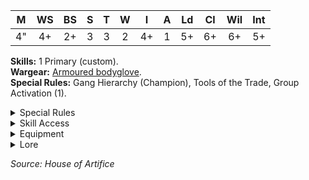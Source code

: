 |  M  | WS  | BS  |  S  |  T  |  W  |  I  |  A  | Ld  | Cl  | Wil | Int |
| :-: | :-: | :-: | :-: | :-: | :-: | :-: | :-: | :-: | :-: | :-: | :-: |
| 4"  | 4+  | 2+  |  3  |  3  |  2  | 4+  |  1  | 5+  | 6+  | 6+  | 5+  |

**Skills:** 1 Primary (custom).  
**Wargear:** [Armoured bodyglove](/docs/armoury/armour#armoured-bodyglove).  
**Special Rules:** Gang Hierarchy (Champion), Tools of the Trade, Group Activation (1).

<details className="">
<summary>Special Rules</summary>

**Gang Hierarchy (Champion):** During a battle, once this fighter’s gang has failed a
Bottle test, during any End phase in which this fighter passes its Cool check and
does not flee the battlefield, any friendly Van Saar fighters that are within 6" of this
fighter will automatically pass their Cool check and will not flee the battlefield.

Additionally, during Campaign play this fighter may perform post-battle actions.

**Tools of the Trade:** This fighter enjoys access to a wide variety of weapons. A fighter
with this special rule may take multiple equipment sets.

**Group Activation (1):** When a fighter with this special rule is activated, their
controlling player can choose to activate a number of additional Ready friendly Van
Saar fighters equal to the number shown in brackets that are within 3" of this fighter
as part of a ‘Group Activation’:

- The controlling player must nominate all of the fighters who will be activated in this
  way before any of them is activated.
- Once all participants of the Group Activation have been nominated, the controlling
  player selects one and activates them as normal, fully resolving their activation
  before selecting and activating the next. Each fighter activates individually; groups
  do not activate simultaneously.

Additional fighters with this special rule activated in this way may not themselves use
this special rule during this activation.

**Skills:** When recruited, a Van Saar Augmek may choose one skill from their Primary skill sets (as described in the Necromunda Rulebook). This skill does not cost any XP and does not increase the fighter’s credits value.

</details>

<details className="">
<summary>Skill Access</summary>

A Van Saar Augmek has access to the following skill sets:

| [Agility](/docs/gang-fighters-and-their-weaponry/skills/#agility) | [Brawn](/docs/gang-fighters-and-their-weaponry/skills/#brawn) | [Combat](/docs/gang-fighters-and-their-weaponry/skills/#combat) | [Cunning](/docs/gang-fighters-and-their-weaponry/skills/#cunning) | [Ferocity](/docs/gang-fighters-and-their-weaponry/skills/#ferocity) | [Leadership](/docs/gang-fighters-and-their-weaponry/skills/#leadership) | [Savant](/docs/gang-fighters-and-their-weaponry/skills/#savant) | [Shooting](/docs/gang-fighters-and-their-weaponry/skills/#shooting) | [Tech](/docs/gang-fighters-and-their-weaponry/skills/gang-specific-skills#tech) |
| :---------------------------------------------------------------: | :-----------------------------------------------------------: | :-------------------------------------------------------------: | :---------------------------------------------------------------: | :-----------------------------------------------------------------: | :---------------------------------------------------------------------: | :-------------------------------------------------------------: | :-----------------------------------------------------------------: | :--------------------------------------------------------------------------------------------: |
|                                 -                                 |                               -                               |                            Secondary                            |                             Secondary                             |                                  -                                  |                                Secondary                                |                             Primary                             |                               Primary                               |                                           Secondary                                            |

</details>

<details className="equipment">
<summary>Equipment</summary>

A Van Saar Augmek is equipped with an armoured bodyglove (included in their starting cost) and may purchase
weapons and Wargear from the Van Saar Augmek equipment list:

- During the course of a campaign, a Van Saar Augmek may be given additional weapons and Wargear purchased
  from this list, from the Trading Post and from the Black Market.
- A Van Saar Augmek has no restrictions upon the types of weapon they can take; all weapon types are available.

#### Van Saar Augmek Equipment Lists

<br />

<details>
<summary>Weapons</summary>

| Item                                | Credits |
| :---------------------------------- | ------: |
| **BASIC WEAPONS**                   |
| Lasgun                              |      10 |
| - Master-crafted                    |      +5 |
| - Focusing crystal                  |     +20 |
| Las carbine                         |      20 |
| - Master-crafted                    |      +5 |
| - Focusing crystal                  |     +20 |
| Suppression laser                   |      40 |
| - Master-crafted                    |     +10 |
| - Focusing crystal                  |     +20 |
| **PISTOLS**                         |
| Combi-pistol (laspistol/meltagun)   |     130 |
| Combi-pistol (laspistol/plasma gun) |      95 |
| Hand flamer                         |      75 |
| Laspistol                           |       5 |
| - Master-crafted                    |      +5 |
| - Focusing crystal                  |     +20 |
| Las sub-carbine                     |      15 |
| - Master-crafted                    |      +5 |
| - Focusing crystal                  |     +20 |
| Plasma pistol                       |      50 |
| **SPECIAL WEAPONS**                 |
| Flamer                              |     140 |
| Grav gun                            |     120 |
| Meltagun                            |     135 |
| Plasma gun                          |     100 |
| Rad gun                             |     100 |
| **HEAVY WEAPONS**                   |
| Lascannon\*                         |     155 |
| Multi-melta\*                       |     180 |
| Plasma cannon\*                     |     130 |
| Rad cannon\*                        |     130 |
| **CLOSE COMBAT WEAPONS**            |
| ‘Hystrar’ pattern energy shield     |      50 |
| Power knife                         |      25 |
| Servo claw                          |      30 |
| Shock baton                         |      30 |
| Shock stave                         |      25 |

</details>

<details>
<summary>Wargear</summary>

| Item                                                        | Credits |
| :---------------------------------------------------------- | ------: |
| **GRENADES**                                                |
| Frag grenades                                               |      30 |
| Krak grenades                                               |      45 |
| Plasma grenades                                             |      65 |
| Rad grenades                                                |      25 |
| Smoke grenades                                              |      15 |
| **ARMOUR**                                                  |
| Carapace armour - Light                                     |      80 |
| Flak armour                                                 |      10 |
| Mesh armour                                                 |      15 |
| **FIELD ARMOUR**                                            |
| Conversion field                                            |      60 |
| **PERSONAL EQUIPMENT**                                      |
| Ash waste grav-cutter                                       |      65 |
| [Bio-booster](/docs/armoury/personal-equipment#bio-booster) |      35 |
| Drop rig                                                    |      10 |
| Filter plugs                                                |      10 |
| Grav chute                                                  |      40 |
| Medicae kit                                                 |      30 |
| Photo-goggles                                               |      35 |
| Respirator                                                  |      15 |
| Servo harness – partial                                     |     130 |
| **WEAPON ACCESSORIES**                                      |
| Hotshot las pack (lasgun & laspistol only)                  |      20 |
| Infra-sight† (Pistols, Basic and Special Weapons only)      |      25 |
| Las-projector (Pistols, Basic and Special Weapons only)     |      35 |
| Mono-sight† (Basic, Special and Heavy Weapons only)         |      35 |
| Suspensor (Heavy Weapons only)                              |      60 |
| Telescopic sight† (Pistols, Basic and Special Weapons only) |      25 |
| **STATUS ITEMS: EXOTIC BEASTS**                             |
| 0-2 Cyberachnid                                             |      75 |

</details>

</details>

<details className="lore">
<summary>Lore</summary>

_Second to the Primes are the Augmeks. Only slightly less dangerous in battle, they are well versed in countless forms of technological warfare and advanced wargear forms. Often they will act as the gang’s ‘heavies’, lugging massive weapons into battle, giving their Prime access to unrivalled firepower. Augmeks also stand ready to take up the leadership role should their Prime fall, allowing the Van Saar gang to transition swiftly from one commander to another without any loss of combat effectiveness._

</details>

_Source: House of Artifice_